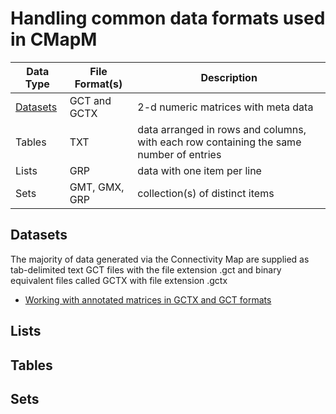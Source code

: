 Handling common data formats used in CMapM
==

|Data Type| File Format(s) | Description|
|--|--|--|
|[Datasets](#datasets)|GCT and GCTX|2-d numeric matrices with meta data|
|Tables|TXT|data arranged in rows and columns, with each row containing the same number of entries|
|Lists|GRP|data with one item per line|
|Sets|GMT, GMX, GRP|collection(s) of distinct items|

Datasets
--
The majority of data generated via the Connectivity Map are supplied as tab-delimited text GCT files with the file extension .gct and binary equivalent files called GCTX with file extension .gctx

* [Working with annotated matrices in GCTX and GCT formats](gctx_tutorial.html)

Lists
-----


Tables
------
Sets
----
